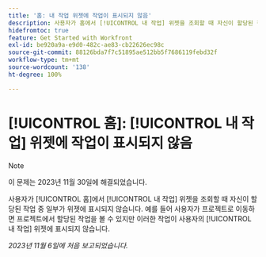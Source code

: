 ```yaml
---
title: '홈: 내 작업 위젯에 작업이 표시되지 않음'
description: 사용자가 홈에서 [!UICONTROL 내 작업] 위젯을 조회할 때 자신이 할당된 작업 중 일부가 위젯에 표시되지 않습니다. 예를 들어 사용자가 프로젝트로 이동하면 프로젝트에서 할당된 작업을 볼 수 있지만 이러한 작업이 사용자의 [!UICONTROL 내 작업] 위젯에 표시되지 않습니다.
hidefromtoc: true
feature: Get Started with Workfront
exl-id: be920a9a-e9d0-482c-ae83-cb22626ec98c
source-git-commit: 88126bda7f7c51895ae512bb5f7686119febd32f
workflow-type: tm+mt
source-wordcount: '138'
ht-degree: 100%

---
```


# [!UICONTROL 홈]: [!UICONTROL 내 작업] 위젯에 작업이 표시되지 않음

>[!NOTE]
>
>이 문제는 2023년 11월 30일에 해결되었습니다.

사용자가 [!UICONTROL 홈]에서 [!UICONTROL 내 작업] 위젯을 조회할 때 자신이 할당된 작업 중 일부가 위젯에 표시되지 않습니다. 예를 들어 사용자가 프로젝트로 이동하면 프로젝트에서 할당된 작업을 볼 수 있지만 이러한 작업이 사용자의 [!UICONTROL 내 작업] 위젯에 표시되지 않습니다.

_2023년 11월 6일에 처음 보고되었습니다._
